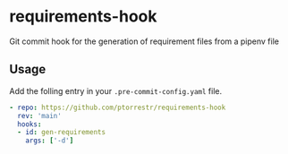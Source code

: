 # requirements-hook

Git commit hook for the generation of requirement files from a pipenv file

## Usage

Add the folling entry in your `.pre-commit-config.yaml` file.

```yaml
- repo: https://github.com/ptorrestr/requirements-hook
  rev: 'main'
  hooks:
  - id: gen-requirements
    args: ['-d']
```